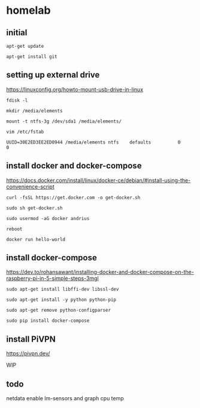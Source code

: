 # homelab

## initial
`apt-get update`

`apt-get install git`

## setting up external drive
https://linuxconfig.org/howto-mount-usb-drive-in-linux

`fdisk -l`

`mkdir /media/elements`

`mount -t ntfs-3g /dev/sda1 /media/elements/`

`vim /etc/fstab`

`UUID=30E2ED3EE2ED0944 /media/elements ntfs    defaults          0       0`

## install docker and docker-compose
https://docs.docker.com/install/linux/docker-ce/debian/#install-using-the-convenience-script

`curl -fsSL https://get.docker.com -o get-docker.sh`

`sudo sh get-docker.sh`

`sudo usermod -aG docker andrius`

`reboot`

`docker run hello-world`

## install docker-compose
https://dev.to/rohansawant/installing-docker-and-docker-compose-on-the-raspberry-pi-in-5-simple-steps-3mgl

`sudo apt-get install libffi-dev libssl-dev`

`sudo apt-get install -y python python-pip`

`sudo apt-get remove python-configparser`

`sudo pip install docker-compose`

## install PiVPN
https://pivpn.dev/

WIP


## todo

netdata enable lm-sensors and graph cpu temp
